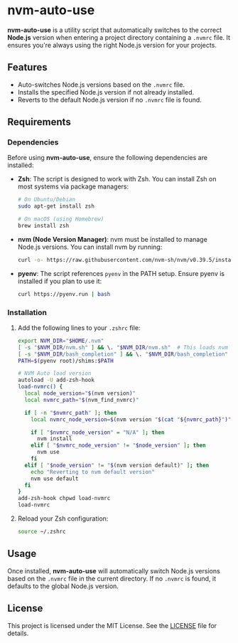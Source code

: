 # nvm-auto-use

**nvm-auto-use** is a utility script that automatically switches to the correct **Node.js** version when entering a project directory containing a `.nvmrc` file. It ensures you're always using the right Node.js version for your projects.

## Features
- Auto-switches Node.js versions based on the `.nvmrc` file.
- Installs the specified Node.js version if not already installed.
- Reverts to the default Node.js version if no `.nvmrc` file is found.

## Requirements

### Dependencies
Before using **nvm-auto-use**, ensure the following dependencies are installed:

- **Zsh**: The script is designed to work with Zsh. You can install Zsh on most systems via package managers:

    ```bash
    # On Ubuntu/Debian
    sudo apt-get install zsh

    # On macOS (using Homebrew)
    brew install zsh
    ```

- **nvm (Node Version Manager)**: nvm must be installed to manage Node.js versions. You can install nvm by running:

    ```bash
    curl -o- https://raw.githubusercontent.com/nvm-sh/nvm/v0.39.5/install.sh | bash
    ```

- **pyenv**: The script references `pyenv` in the PATH setup. Ensure pyenv is installed if you plan to use it:

    ```bash
    curl https://pyenv.run | bash
    ```

### Installation

1. Add the following lines to your `.zshrc` file:

    ```bash
    export NVM_DIR="$HOME/.nvm"
    [ -s "$NVM_DIR/nvm.sh" ] && \. "$NVM_DIR/nvm.sh"  # This loads nvm
    [ -s "$NVM_DIR/bash_completion" ] && \. "$NVM_DIR/bash_completion"  # This loads nvm bash_completion
    PATH=$(pyenv root)/shims:$PATH

    # NVM Auto load version
    autoload -U add-zsh-hook  
    load-nvmrc() {
      local node_version="$(nvm version)"
      local nvmrc_path="$(nvm_find_nvmrc)"

      if [ -n "$nvmrc_path" ]; then
        local nvmrc_node_version=$(nvm version "$(cat "${nvmrc_path}")")

        if [ "$nvmrc_node_version" = "N/A" ]; then
          nvm install
        elif [ "$nvmrc_node_version" != "$node_version" ]; then
          nvm use
        fi
      elif [ "$node_version" != "$(nvm version default)" ]; then
        echo "Reverting to nvm default version" 
        nvm use default
      fi
    }
    add-zsh-hook chpwd load-nvmrc
    load-nvmrc
    ```

2. Reload your Zsh configuration:

    ```bash
    source ~/.zshrc
    ```

## Usage
Once installed, **nvm-auto-use** will automatically switch Node.js versions based on the `.nvmrc` file in the current directory. If no `.nvmrc` is found, it defaults to the global Node.js version.

## License
This project is licensed under the MIT License. See the [LICENSE](./LICENSE) file for details.
